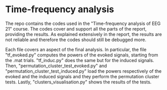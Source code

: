 # Time-frequency analysis
The repo contains the codes used in the "Time-frequency analysis of EEG 21" course.
The codes cover and support all the parts of the report, providing the results.
As explained extensively in the report, the results are not reliable and therefore the codes should still be debugged more.

Each file covers an aspect of the final analysis.
In particular, the file "tf_evoked.py" computes the powers of the evoked signals, starting from the .mat trials.
"tf_induc.py" does the same but for the induced signals.
Then, "permutation_cluster_test_evoked.py" and "permutation_cluster_test_induced.py" load the powers respectively of the evoked and the induced signals
and they perform the permutation cluster tests.
Lastly, "clusters_visualisation.py" shows the results of the tests.
